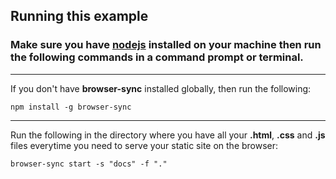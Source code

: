 ## Running this example

### Make sure you have **[nodejs](https://nodejs.org/en/)** installed on your machine then run the following commands in a command prompt or terminal.

---

If you don't have **browser-sync** installed globally, then run the following:

`npm install -g browser-sync`

---

Run the following in the directory where you have all your **.html**, **.css** and **.js** files everytime you need to serve your static site on the browser:

`browser-sync start -s "docs" -f "."`